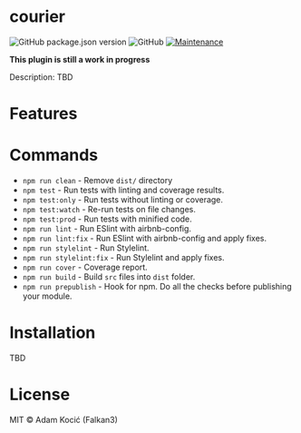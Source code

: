 # courier

![GitHub package.json version](https://img.shields.io/github/package-json/v/Falkan3/courier)
![GitHub](https://img.shields.io/github/license/Falkan3/courier)
[![Maintenance](https://img.shields.io/badge/Maintained%3F-yes-green.svg)](https://GitHub.com/Falkan3/courier/graphs/commit-activity)

**This plugin is still a work in progress**

Description: TBD

# Features


# Commands
- `npm run clean` - Remove `dist/` directory
- `npm test` - Run tests with linting and coverage results.
- `npm test:only` - Run tests without linting or coverage.
- `npm test:watch` - Re-run tests on file changes.
- `npm test:prod` - Run tests with minified code.
- `npm run lint` - Run ESlint with airbnb-config.
- `npm run lint:fix` - Run ESlint with airbnb-config and apply fixes.
- `npm run stylelint` - Run Stylelint.
- `npm run stylelint:fix` - Run Stylelint and apply fixes.
- `npm run cover` - Coverage report.
- `npm run build` - Build `src` files into `dist` folder.
- `npm run prepublish` - Hook for npm. Do all the checks before publishing your module.

# Installation
TBD


# License

MIT © Adam Kocić (Falkan3)
